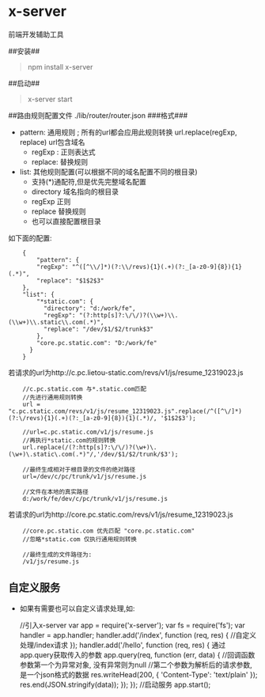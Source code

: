 # x-server
前端开发辅助工具

##安装##
> npm install x-server 

##启动##
> x-server start

##路由规则配置文件
    ./lib/router/router.json
###格式###
* pattern: 通用规则 ; 所有的url都会应用此规则转换 url.replace(regExp, replace) url包含域名
  * regExp : 正则表达式
  * replace: 替换规则
* list: 其他规则配置(可以根据不同的域名配置不同的根目录)
  * 支持(\*)通配符,但是优先完整域名配置
  * directory 域名指向的根目录
  * regExp 正则
  * replace 替换规则
  * 也可以直接配置根目录
  
 如下面的配置:

        {
            "pattern": {
            "regExp": "^([^\\/]*)(?:\\/revs){1}(.+)(?:_[a-z0-9]{8}){1}(.*)",
            "replace": "$1$2$3"
        },
        "list": {
            "*static.com": {
              "directory": "d:/work/fe",
              "regExp": "(?:http[s]?:\/\/)?(\\w+)\\.(\\w+)\\.static\\.com(.*)",
              "replace": "/dev/$1/$2/trunk$3"
            },
            "core.pc.static.com": "D:/work/fe"
          }
        }
若请求的url为http://c.pc.lietou-static.com/revs/v1/js/resume_12319023.js

        //c.pc.static.com 与*.static.com匹配
        //先进行通用规则转换
        url = "c.pc.static.com/revs/v1/js/resume_12319023.js".replace(/^([^\/]*)(?:\/revs){1}(.+)(?:_[a-z0-9]{8}){1}(.*)/, '$1$2$3');

        //url=c.pc.static.com/v1/js/resume.js
        //再执行*static.com的规则转换
        url.replace(/(?:http[s]?:\/\/)?(\w+)\.(\w+)\.static\.com(.*)"/,'/dev/$1/$2/trunk/$3');
        
        //最终生成相对于根目录的文件的绝对路径
        url=/dev/c/pc/trunk/v1/js/resume.js
        
        //文件在本地的真实路径
        d:/work/fe/dev/c/pc/trunk/v1/js/resume.js 

 若请求的url为http://core.pc.static.com/revs/v1/js/resume_12319023.js
       
        //core.pc.static.com 优先匹配 "core.pc.static.com"
        //忽略*static.com 仅执行通用规则转换
        
        //最终生成的文件路径为:
        /v1/js/resume.js
        
        
        


## 自定义服务 ##
* 如果有需要也可以自定义请求处理,如:

    //引入x-server
    var app = require('x-server');
    var fs = require('fs');
    var handler = app.handler;
    handler.add('/index', function (req, res) {
     //自定义处理/index请求
    });
    handler.add('/hello', function (req, res) {
      通过app.query获取传入的参数
      app.query(req, function (err, data) {
        //回调函数参数第一个为异常对象, 没有异常则为null
        //第二个参数为解析后的请求参数, 是一个json格式的数据
        res.writeHead(200, {
          'Content-Type': 'text/plain'
        });
        res.end(JSON.stringify(data));
      });
      });
      //启动服务
      app.start();
